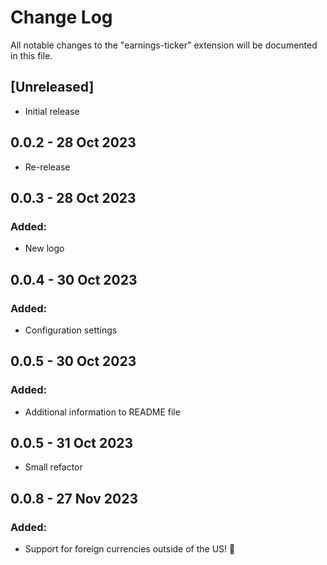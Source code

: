 # Change Log

All notable changes to the "earnings-ticker" extension will be documented in this file.

## [Unreleased]

- Initial release

## 0.0.2 - 28 Oct 2023

- Re-release

## 0.0.3 - 28 Oct 2023

### Added:

- New logo

## 0.0.4 - 30 Oct 2023

### Added:

- Configuration settings

## 0.0.5 - 30 Oct 2023

### Added:

- Additional information to README file

## 0.0.5 - 31 Oct 2023

- Small refactor

## 0.0.8 - 27 Nov 2023

### Added:

- Support for foreign currencies outside of the US! 🎉
